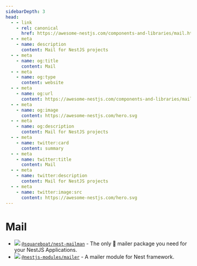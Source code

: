 ```yaml
---
sidebarDepth: 3
head:
  - - link
    - rel: canonical
      href: https://awesome-nestjs.com/components-and-libraries/mail.html
  - - meta
    - name: description
      content: Mail for NestJS projects
  - - meta
    - name: og:title
      content: Mail
  - - meta
    - name: og:type
      content: website
  - - meta
    - name: og:url
      content: https://awesome-nestjs.com/components-and-libraries/mail.html
  - - meta
    - name: og:image
      content: https://awesome-nestjs.com/hero.svg
  - - meta
    - name: og:description
      content: Mail for NestJS projects
  - - meta
    - name: twitter:card
      content: summary
  - - meta
    - name: twitter:title
      content: Mail
  - - meta
    - name: twitter:description
      content: Mail for NestJS projects
  - - meta
    - name: twitter:image:src
      content: https://awesome-nestjs.com/hero.svg
---
```


# Mail

- ![](https://img.shields.io/github/stars/squareboat/nest-mailman.svg?style=flat-square) [`@squareboat/nest-mailman`](https://github.com/squareboat/nest-mailman) - The only 📮 mailer package you need for your NestJS Applications.
- ![](https://img.shields.io/github/stars/partyka95/nest-mailer.svg?style=flat-square) [`@nestjs-modules/mailer`](https://github.com/partyka95/nest-mailer) - A mailer module for Nest framework.
